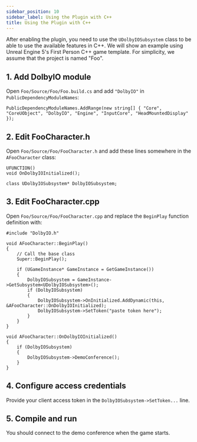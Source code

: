 ```yaml
---
sidebar_position: 10
sidebar_label: Using the Plugin with C++
title: Using the Plugin with C++
---
```


After enabling the plugin, you need to use the `UDolbyIOSubsystem` class to be able to use the available features in C++. We will show an example using Unreal Engine 5's First Person C++ game template. For simplicity, we assume that the project is named "Foo".

## 1. Add DolbyIO module
Open `Foo/Source/Foo/Foo.build.cs` and add `"DolbyIO"` in `PublicDependencyModuleNames`:
```
PublicDependencyModuleNames.AddRange(new string[] { "Core", "CoreUObject", "DolbyIO", "Engine", "InputCore", "HeadMountedDisplay" });
```

## 2. Edit FooCharacter.h
Open `Foo/Source/Foo/FooCharacter.h` and add these lines somewhere in the `AFooCharacter` class:
```
UFUNCTION()
void OnDolbyIOInitialized();

class UDolbyIOSubsystem* DolbyIOSubsystem;
```

## 3. Edit FooCharacter.cpp
Open `Foo/Source/Foo/FooCharacter.cpp` and replace the `BeginPlay` function definition with:
```
#include "DolbyIO.h"

void AFooCharacter::BeginPlay()
{
	// Call the base class  
	Super::BeginPlay();

	if (UGameInstance* GameInstance = GetGameInstance())
	{
		DolbyIOSubsystem = GameInstance->GetSubsystem<UDolbyIOSubsystem>();
		if (DolbyIOSubsystem)
		{
			DolbyIOSubsystem->OnInitialized.AddDynamic(this, &AFooCharacter::OnDolbyIOInitialized);
			DolbyIOSubsystem->SetToken("paste token here");
		}
	}
}

void AFooCharacter::OnDolbyIOInitialized()
{
	if (DolbyIOSubsystem)
	{
		DolbyIOSubsystem->DemoConference();
	}
}
```

## 4. Configure access credentials
Provide your client access token in the `DolbyIOSubsystem->SetToken...` line.

## 5. Compile and run
You should connect to the demo conference when the game starts.
